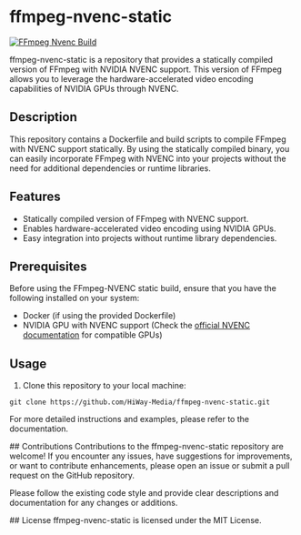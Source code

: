 # ffmpeg-nvenc-static
[![FFmpeg Nvenc Build](https://github.com/HiWay-Media/ffmpeg-nvenc-static/actions/workflows/build.yml/badge.svg)](https://github.com/HiWay-Media/ffmpeg-nvenc-static/actions/workflows/build.yml)


ffmpeg-nvenc-static is a repository that provides a statically compiled version of FFmpeg with NVIDIA NVENC support. This version of FFmpeg allows you to leverage the hardware-accelerated video encoding capabilities of NVIDIA GPUs through NVENC.

## Description

This repository contains a Dockerfile and build scripts to compile FFmpeg with NVENC support statically. By using the statically compiled binary, you can easily incorporate FFmpeg with NVENC into your projects without the need for additional dependencies or runtime libraries.

## Features

- Statically compiled version of FFmpeg with NVENC support.
- Enables hardware-accelerated video encoding using NVIDIA GPUs.
- Easy integration into projects without runtime library dependencies.

## Prerequisites

Before using the FFmpeg-NVENC static build, ensure that you have the following installed on your system:

- Docker (if using the provided Dockerfile)
- NVIDIA GPU with NVENC support (Check the [official NVENC documentation](https://developer.nvidia.com/nvidia-video-codec-sdk#NVENCFeatures) for compatible GPUs)

## Usage

1. Clone this repository to your local machine:

```shell
git clone https://github.com/HiWay-Media/ffmpeg-nvenc-static.git
```

For more detailed instructions and examples, please refer to the documentation.

## Contributions
Contributions to the ffmpeg-nvenc-static repository are welcome! If you encounter any issues, have suggestions for improvements, or want to contribute enhancements, please open an issue or submit a pull request on the GitHub repository.

Please follow the existing code style and provide clear descriptions and documentation for any changes or additions.

## License
ffmpeg-nvenc-static is licensed under the MIT License.